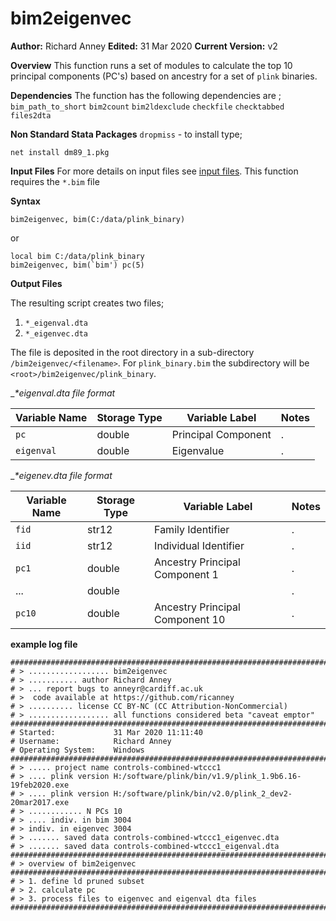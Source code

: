# bim2eigenvec
__Author:__ Richard Anney
__Edited:__ 31 Mar 2020
__Current Version:__ v2

__Overview__
This function runs a set of modules to calculate the top 10 principal components (PC's) based on ancestry for a set of ``plink`` binaries. 

__Dependencies__
The function has the following dependencies are ;
``bim_path_to_short`` ``bim2count`` ``bim2ldexclude``  ``checkfile`` ``checktabbed``  ``files2dta`` 

__Non Standard Stata Packages__
``dropmiss`` - to install type;

```
net install dm89_1.pkg
```

__Input Files__
For more details on input files see [input files](https://github.com/ricanney/stata/blob/master/input-files.md).
This function requires the ``*.bim`` file

__Syntax__

```
bim2eigenvec, bim(C:/data/plink_binary)
```
or
```
local bim C:/data/plink_binary
bim2eigenvec, bim(`bim') pc(5)
```

__Output Files__

The resulting script creates two files;
1. ``*_eigenval.dta`` 
2. ``*_eigenvec.dta``

The file is deposited in the root directory in a sub-directory ``/bim2eigenvec/<filename>``. 
For ``plink_binary.bim`` the subdirectory will be ``<root>/bim2eigenvec/plink_binary``.

__*_eigenval.dta file format__

| Variable Name | Storage Type | Variable Label | Notes |
|--------|--------|--------|--------|
|``pc``|double|Principal Component| .|
|``eigenval``|double|Eigenvalue|.|



__*_eigenev.dta file format__

| Variable Name | Storage Type | Variable Label | Notes |
|--------|--------|--------|--------|
|``fid``|str12|Family Identifier| .|
|``iid``|str12|Individual Identifier|.|
|``pc1``|double|Ancestry Principal Component 1 |.
|...|double| |.
|``pc10``|double|Ancestry Principal Component 10 |.


__example log file__
```
#########################################################################
# > .................. bim2eigenvec
# > ........... author Richard Anney
# > ... report bugs to anneyr@cardiff.ac.uk
# >  code available at https://github.com/ricanney
# > .......... license CC BY-NC (CC Attribution-NonCommercial)
# > .................. all functions considered beta "caveat emptor"
#########################################################################
# Started:             31 Mar 2020 11:11:40 
# Username:            Richard Anney
# Operating System:    Windows
#########################################################################
# > ..... project name controls-combined-wtccc1
# > .... plink version H:/software/plink/bin/v1.9/plink_1.9b6.16-19feb2020.exe
# > .... plink version H:/software/plink/bin/v2.0/plink_2_dev2-20mar2017.exe
# > ............ N PCs 10
# > .... indiv. in bim 3004
# > indiv. in eigenvec 3004
# > ....... saved data controls-combined-wtccc1_eigenvec.dta
# > ....... saved data controls-combined-wtccc1_eigenval.dta
#########################################################################
# > overview of bim2eigenvec
#########################################################################
# > 1. define ld pruned subset 
# > 2. calculate pc
# > 3. process files to eigenvec and eigenval dta files
#########################################################################

```